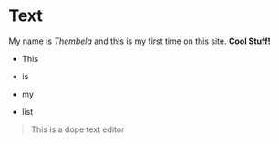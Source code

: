 # Text


My name is *Thembela* and this is my first time on this site. **Cool Stuff!**


 * This 

 * is

 * my 

 * list



>This is a dope text editor